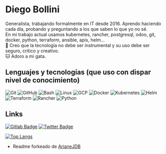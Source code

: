 # Diego Bollini

Generalista, trabajando formalmente en IT desde 2016. Aprendo haciendo cada día, probando y preguntando a los que saben lo que yo no sé.  
En mi trabajo actual usamos kubernetes, rancher, postgresql, odoo, git, docker, python, terraform, ansible, apis, helm...  
🧠 Creo que la tecnología no debe ser instrumental y su uso debe ser seguro, crítico y creativo.  
🐱 Adoro a mi gata.  

## Lenguajes y tecnologías (que uso con dispar nivel de conocimiento)

![Git](https://img.shields.io/badge/git-%23F05033.svg?style=for-the-badge&logo=git&logoColor=white)
![GitHub](https://img.shields.io/badge/github-%23121011.svg?style=for-the-badge&logo=github&logoColor=white)
![Bash](https://img.shields.io/badge/Bash-%23121011.svg?style=for-the-badge&logo=gnu-bash&logoColor=white)
![Linux](https://img.shields.io/badge/Linux-FCC624?style=for-the-badge&logo=linux&logoColor=black)
![GCP](https://img.shields.io/badge/GCP-%234285F4.svg?style=for-the-badge&logo=google-cloud&logoColor=white)
![Docker](https://img.shields.io/badge/docker-%230db7ed.svg?style=for-the-badge&logo=docker&logoColor=white)
![Kubernetes](https://img.shields.io/badge/kubernetes-%23326ce5.svg?style=for-the-badge&logo=kubernetes&logoColor=white)
![Helm](https://img.shields.io/badge/helm-%230077B5.svg?style=for-the-badge&logo=helm&logoColor=white)
![Terraform](https://img.shields.io/badge/terraform-%235835CC.svg?style=for-the-badge&logo=terraform&logoColor=white)
![Rancher](https://img.shields.io/badge/rancher-%230075A8.svg?style=for-the-badge&logo=rancher&logoColor=white)
![Python](https://img.shields.io/badge/python-%2314354C.svg?style=for-the-badge&logo=python&logoColor=white)

## Links

[![Gitlab Badge](https://img.shields.io/badge/-Gitlab-fc6d26?style=plastic&logo=Gitlab&logoColor=white&link=https://gitlab.com/diegobollini)](https://gitlab.com/diegobollini)
[![Twitter Badge](https://img.shields.io/badge/-Twitter-1DA1F2?style=plastic&logo=Twitter&logoColor=white&link=https://twitter.com/diegobollini)](https://twitter.com/diegobollini)

[![Top Langs](https://github-readme-stats.vercel.app/api/top-langs/?username=diegobollini)](https://github.com/anuraghazra/github-readme-stats)

* Readme forkeado de [ArianeJDB](https://github.com/arianeJDB)
